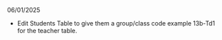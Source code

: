 06/01/2025
- Edit Students Table to give them a group/class code example 13b-Td1 for the teacher table.